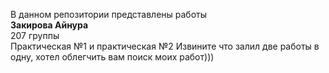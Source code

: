 В данном репозитории представлены работы <br>
<b>Закирова Айнура</b> <br>
</b> 207 группы </b> <br>
Практическая №1 и практическая №2
Извините что залил две работы в одну, хотел облегчить вам поиск моих работ)))
